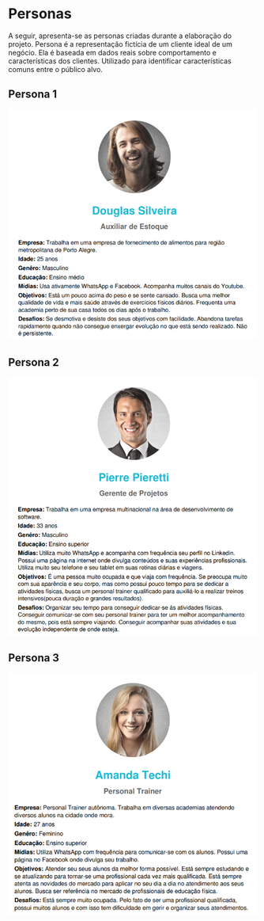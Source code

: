 # Personas

A seguir, apresenta-se as personas criadas durante a elaboração do projeto. Persona é a representação fictícia de um cliente ideal de um negócio. Ela é baseada em dados reais sobre comportamento e características dos clientes. Utilizado para identificar características comuns entre o público alvo.

## Persona 1
![Persona - 1](.gitbook/assets/persona1.PNG)

## Persona 2
![Persona - 2](.gitbook/assets/persona2.PNG)

## Persona 3
![Persona - 3](.gitbook/assets/persona3.PNG)
